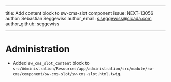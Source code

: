 ---
title: Add content block to sw-cms-slot component
issue: NEXT-13056
author: Sebastian Seggewiss
author_email: s.seggewiss@cicada.com 
author_github: seggewiss
___
# Administration
* Added `sw_cms_slot_content` block to `src/Administration/Resources/app/administration/src/module/sw-cms/component/sw-cms-slot/sw-cms-slot.html.twig`.
